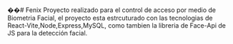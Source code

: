 ��#   F e n i x 
 
Proyecto realizado para el control de acceso por medio de Biometria Facial, el proyecto esta estrcuturado con las tecnologias de React-Vite,Node,Express,MySQL, como tambien la libreria de Face-Api de JS para la detección facial.
